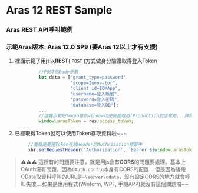 # Aras 12 REST Sample

### Aras REST API呼叫範例

### 示範Aras版本: Aras 12.0 SP9 (要Aras 12以上才有支援)

1. 裡面示範了用js以**REST**( `POST` )方式做身分驗證取得登入Token
   ```js
            //POST的Body參數
            let data = ["grant_type=password", 
                        "scope=Innovator", 
                        "client_id=IOMApp", 
                        "username=登入帳號", 
                        "password=登入密碼", 
                        "database=登入DB"];
            ...
            //這裡示範把Token塞到window以便後面取用(Production別這樣用...拜託...)
            window.arasToken = res.access_token;
   ```
2. 已經取得Token就可以使用Token存取資料啦~~~
   ```js
        //重點是要把Token在放Header的Authrization標籤中
        xhr.setRequestHeader('Authorization', `Bearer ${window.arasToken}`);
   ```


 > ⚠⚠⚠
 > 這裡有的問題要注意，就是用js會有**CORS**的問題要處理。基本上OAuth沒有問題，因為`OAuth.config`本身有CORS的配置...
 > 但是因為後段OData取資料呼叫的URL是`~\server\odata`，沒有設定CORS的地方就會呼叫失敗...
 > 如果是應用程式(Winform, WPF, 手機APP)就沒有這個問題囉~~

